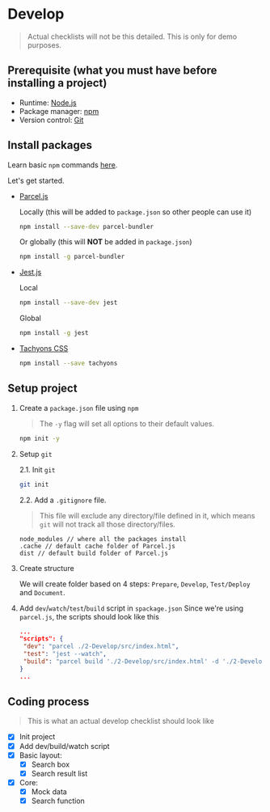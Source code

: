 # Develop

> Actual checklists will not be this detailed. This is only for demo purposes.

## **Prerequisite** (what you must have before installing a project)

- Runtime: [Node.js](https://nodejs.org)
- Package manager: [npm](https://www.npmjs.com)
- Version control: [Git](https://git-scm.com/)

## **Install packages**

Learn basic `npm` commands [here](http://dreamerslab.com/blog/en/npm-basic-commands/).

Let's get started.

- [Parcel.js](https://parceljs.org)

  Locally (this will be added to `package.json` so other people can use it)

  ```sh
  npm install --save-dev parcel-bundler
  ```

  Or globally (this will **NOT** be added in `package.json`)

  ```sh
  npm install -g parcel-bundler
  ```

- [Jest.js](https://jestjs.io)

  Local

  ```sh
  npm install --save-dev jest
  ```

  Global

  ```sh
  npm install -g jest
  ```

- [Tachyons CSS](http://tachyons.io)
  ```sh
  npm install --save tachyons
  ```

## Setup project

1. Create a `package.json` file using `npm`
   > The `-y` flag will set all options to their default values.
   ```sh
   npm init -y
   ```
2. Setup `git`

   2.1. Init `git`

   ```sh
   git init
   ```

   2.2. Add a `.gitignore` file.

   > This file will exclude any directory/file defined in it, which means `git` will not track all those directory/files.

   ```
   node_modules // where all the packages install
   .cache // default cache folder of Parcel.js
   dist // default build folder of Parcel.js
   ```

3. Create structure

   We will create folder based on 4 steps: `Prepare`, `Develop`, `Test/Deploy` and `Document`.

4. Add `dev`/`watch`/`test`/`build` script in `spackage.json`
   Since we're using `parcel.js`, the scripts should look like this
   ```json
   ...
   "scripts": {
    "dev": "parcel ./2-Develop/src/index.html",
    "test": "jest --watch",
    "build": "parcel build './2-Develop/src/index.html' -d './2-Develop/build'"
   }
   ...
   ```

## Coding process

> This is what an actual develop checklist should look like

- [x] Init project
- [x] Add dev/build/watch script
- [x] Basic layout:
  - [x] Search box
  - [x] Search result list
- [x] Core:
  - [x] Mock data
  - [x] Search function
